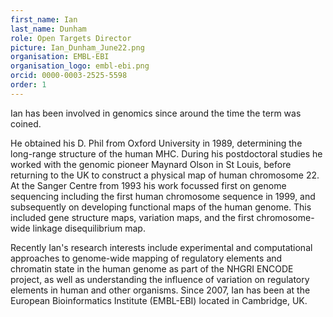 ```yaml
---
first_name: Ian
last_name: Dunham
role: Open Targets Director
picture: Ian_Dunham_June22.png
organisation: EMBL-EBI
organisation_logo: embl-ebi.png
orcid: 0000-0003-2525-5598
order: 1
---
```


Ian has been involved in genomics since around the time the term was coined. 

He obtained his D. Phil from Oxford University in 1989, determining the long-range structure of the human MHC. During his postdoctoral studies he worked with the genomic pioneer Maynard Olson in St Louis, before returning to the UK to construct a physical map of human chromosome 22. At the Sanger Centre from 1993 his work focussed first on genome sequencing including the first human chromosome sequence in 1999, and subsequently on developing  functional maps of the human genome. This included gene structure maps, variation maps, and the first chromosome-wide linkage disequilibrium map. 

Recently Ian's research interests include experimental and computational approaches to genome-wide mapping of regulatory elements and chromatin state in the human genome as part of the NHGRI ENCODE project, as well as understanding the influence of variation on regulatory elements in human and other organisms. Since 2007, Ian has been at the European Bioinformatics Institute (EMBL-EBI) located in Cambridge, UK.
